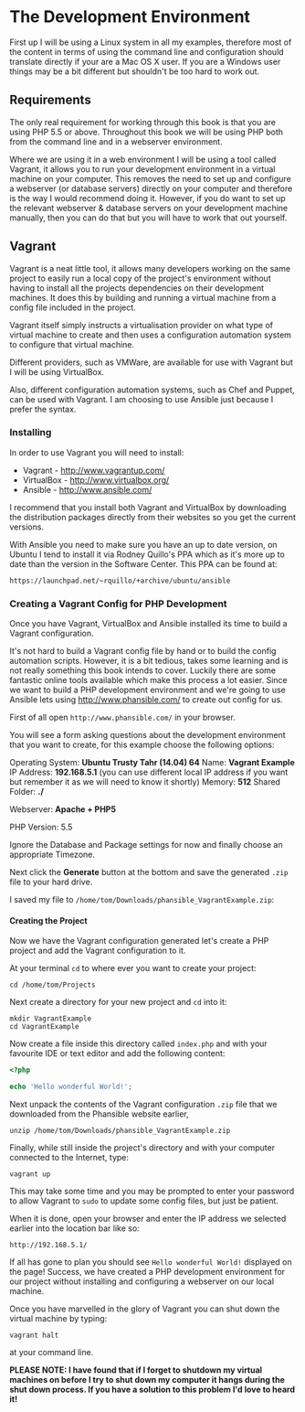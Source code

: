 The Development Environment
===========================

First up I will be using a Linux system in all my examples, therefore most of
the content in terms of using the command line and configuration should
translate directly if your are a Mac OS X user. If you are a Windows user
things may be a bit different but shouldn't be too hard to work out.

Requirements
------------

The only real requirement for working through this book is that you are using
PHP 5.5 or above. Throughout this book we will be using PHP both from the
command line and in a webserver environment.

Where we are using it in a web environment I will be using a tool called
Vagrant, it allows you to run your development environment in a virtual machine
on your computer. This removes the need to set up and configure a webserver (or
database servers) directly on your computer and therefore is the way I would
recommend doing it. However, if you do want to set up the relevant webserver &
database servers on your development machine manually, then you can do that but
you will have to work that out yourself.

Vagrant
-------

Vagrant is a neat little tool, it allows many developers working on the same
project to easily run a local copy of the project's environment without having
to install all the projects dependencies on their development machines. It does
this by building and running a virtual machine from a config file included in the
project.

Vagrant itself simply instructs a virtualisation provider on what type of
virtual machine to create and then uses a configuration automation system to
configure that virtual machine.

Different providers, such as VMWare, are available for use with Vagrant but I
will be using VirtualBox.

Also, different configuration automation systems, such as Chef and Puppet, can
be used with Vagrant. I am choosing to use Ansible just because I prefer the
syntax.

### Installing

In order to use Vagrant you will need to install:

* Vagrant - http://www.vagrantup.com/
* VirtualBox - http://www.virtualbox.org/
* Ansible - http://www.ansible.com/

I recommend that you install both Vagrant and VirtualBox by downloading the
distribution packages directly from their websites so you get the current
versions.

With Ansible you need to make sure you have an up to date version, on Ubuntu I
tend to install it via Rodney Quillo's PPA which as it's more up to date than
the version in the Software Center. This PPA can be found at:

`https://launchpad.net/~rquillo/+archive/ubuntu/ansible`

### Creating a Vagrant Config for PHP Development

Once you have Vagrant, VirtualBox and Ansible installed its time to build a
Vagrant configuration.

It's not hard to build a Vagrant config file by hand or to build the config
automation scripts. However, it is a bit tedious, takes some learning and is
not really something this book intends to cover. Luckily there are some
fantastic online tools available which make this process a lot easier. Since we
want to build a PHP development environment and we're going to use Ansible lets
using http://www.phansible.com/ to create out config for us.

First of all open `http://www.phansible.com/` in your browser.

You will see a form asking questions about the development environment that you
want to create, for this example choose the following options:

Operating System: **Ubuntu Trusty Tahr (14.04) 64**
Name: **Vagrant Example**
IP Address: **192.168.5.1** (you can use different local IP address if you want but remember it as we will need to know it shortly)
Memory: **512**
Shared Folder: **./**

Webserver: **Apache + PHP5**

PHP Version: 5.5

Ignore the Database and Package settings for now and finally choose an
appropriate Timezone.

Next click the **Generate** button at the bottom and save the generated `.zip`
file to your hard drive.

I saved my file to `/home/tom/Downloads/phansible_VagrantExample.zip`:

#### Creating the Project

Now we have the Vagrant configuration generated let's create a PHP project and
add the Vagrant configuration to it.

At your terminal `cd` to where ever you want to create your project:

`cd /home/tom/Projects`

Next create a directory for your new project and `cd` into it:

```
mkdir VagrantExample
cd VagrantExample
```

Now create a file inside this directory called `index.php` and with your
favourite IDE or text editor and add the following content:

```php
<?php

echo 'Hello wonderful World!';
```

Next unpack the contents of the Vagrant configuration `.zip` file that we
downloaded from the Phansible website earlier,

`unzip /home/tom/Downloads/phansible_VagrantExample.zip`

Finally, while still inside the project's directory and with your computer
connected to the Internet, type:

`vagrant up`

This may take some time and you may be prompted to enter your password to allow
Vagrant to `sudo` to update some config files, but just be patient.

When it is done, open your browser and enter the IP address we selected earlier
into the location bar like so:

`http://192.168.5.1/`

If all has gone to plan you should see `Hello wonderful World!` displayed on
the page! Success, we have created a PHP development environment for our
project without installing and configuring a webserver on our local machine.

Once you have marvelled in the glory of Vagrant you can shut down the virtual
machine by typing:

`vagrant halt`

at your command line.

**PLEASE NOTE: I have found that if I forget to shutdown my virtual machines on
before I try to shut down my computer it hangs during the shut down process. If
you have a solution to this problem I'd love to heard it!**
